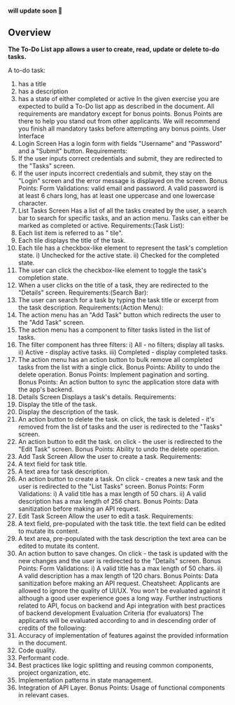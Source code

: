 #### will update soon 🚀

## Overview

**The To-Do List app allows a user to create, read, update or delete to-do tasks.**

A to-do task:

1. has a title
2. has a description
3. has a state of either completed or active
In the given exercise you are expected to build a To-Do list app as described in the
document.
All requirements are mandatory except for bonus points.
Bonus Points are there to help you stand out from other applicants.
We will recommend you finish all mandatory tasks before attempting any bonus points.
User Interface
1. Login Screen
Has a login form with fields "Username" and "Password" and a "Submit" button.
Requirements:
1. If the user inputs correct credentials and submit, they are redirected to the "Tasks"
screen.
2. If the user inputs incorrect credentials and submit, they stay on the "Login" screen and
the error message is displayed on the screen.
Bonus Points: Form Validations: valid email and password. A valid password is at least 6
chars long, has at least one uppercase and one lowercase character.
2. List Tasks Screen
Has a list of all the tasks created by the user, a search bar to search for specific tasks, and
an action menu.
Tasks can either be marked as completed or active.
Requirements:(Task List):
1. Each list item is referred to as " tile".
2. Each tile displays the title of the task.
3. Each tile has a checkbox-like element to represent the task's completion state.
i) Unchecked for the active state.
ii) Checked for the completed state.
4. The user can click the checkbox-like element to toggle the task's completion state.
5. When a user clicks on the title of a task, they are redirected to the "Details" screen.
Requirements:(Search Bar):
1. The user can search for a task by typing the task title or excerpt from the task
description.
Requirements:(Action Menu):
1. The action menu has an "Add Task" button which redirects the user to the "Add Task"
screen.
2. The action menu has a component to filter tasks listed in the list of tasks.
3. The filter component has three filters:
i) All - no filters; display all tasks.
ii) Active - display active tasks.
iii) Completed - display completed tasks.
4. The action menu has an action button to bulk remove all completed tasks from the list
with a single click.
Bonus Points: Ability to undo the delete operation.
Bonus Points: Implement pagination and sorting.
Bonus Points: An action button to sync the application store data with the app's backend.
3. Details Screen
Displays a task's details.
Requirements:
1. Display the title of the task.
2. Display the description of the task.
3. An action button to delete the task.
on click, the task is deleted - it's removed from the list of tasks and the user is redirected to
the "Tasks" screen.
4. An action button to edit the task.
on click - the user is redirected to the "Edit Task" screen.
Bonus Points: Ability to undo the delete operation.
4. Add Task Screen
Allow the user to create a task.
Requirements:
1. A text field for task title.
2. A text area for task description.
3. An action button to create a task.
On click - creates a new task and the user is redirected to the "List Tasks" screen.
Bonus Points: Form Validations: i) A valid title has a max length of 50 chars. ii) A valid
description has a max length of 256 chars.
Bonus Points: Data sanitization before making an API request.
5. Edit Task Screen
Allow the user to edit a task.
Requirements:
1. A text field, pre-populated with the task title.
the text field can be edited to mutate its content.
2. A text area, pre-populated with the task description
the text area can be edited to mutate its content.
3. An action button to save changes.
On click - the task is updated with the new changes and the user is redirected to the
"Details" screen.
Bonus Points: Form Validations: i) A valid title has a max length of 50 chars. ii) A valid
description has a max length of 120 chars.
Bonus Points: Data sanitization before making an API request.
Cheatsheet:
Applicants are allowed to ignore the quality of UI/UX. You won't be evaluated against it
although a good user experience goes a long way.
Further instructions related to API, focus on backend and Api integration with best practices
of backend development
Evaluation Criteria (for evaluators)
The applicants will be evaluated according to and in descending order of credits of the
following:
1. Accuracy of implementation of features against the provided information in the
document.
2. Code quality.
3. Performant code.
4. Best practices like logic splitting and reusing common components, project
organization, etc.
5. Implementation patterns in state management.
6. Integration of API Layer.
Bonus Points: Usage of functional components in relevant cases.
